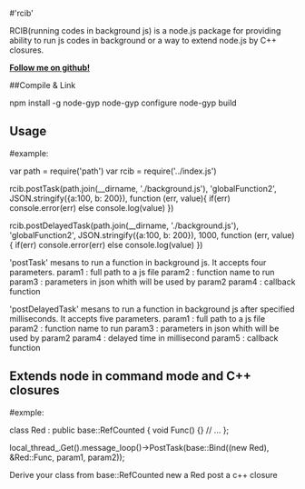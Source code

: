 #'rcib'

RCIB(running codes in background js) is a node.js package for providing ability to run js codes in background or a way to extend node.js by C++ closures.

**[Follow me on github!](https://github.com/classfellow/rcib)**


##Compile & Link

npm install -g node-gyp
node-gyp configure
node-gyp build


## Usage

#example:

var path = require('path')
var rcib = require('../index.js')

rcib.postTask(path.join(__dirname, './background.js'), 'globalFunction2', 
 JSON.stringify({a:100, b: 200}), function (err, value){
   if(err) console.error(err)
   else console.log(value)
})

rcib.postDelayedTask(path.join(__dirname, './background.js'), 'globalFunction2', 
  JSON.stringify({a:100, b: 200}), 1000, function (err, value){
    if(err) console.error(err)
    else console.log(value)
})

'postTask' mesans to run a function in background js. It accepts four parameters.
   param1 : full path to a js file
   param2 : function name to run
   param3 : parameters in json whith will be used by param2
   param4 : callback function 

'postDelayedTask' mesans to run a function in background js after specified milliseconds. It accepts five parameters.
   param1 : full path to a js file
   param2 : function name to run
   param3 : parameters in json whith will be used by param2
   param4 : delayed time in millisecond
   param5 : callback function


## Extends node in command mode and C++ closures

#exmple:

class Red : public base::RefCounted {
  void Func() {}
  // ...
};

local_thread_.Get().message_loop()->PostTask(base::Bind((new Red),
    &Red::Func, param1, param2));

 Derive your class from base::RefCounted
 new a Red
 post a c++ closure 
